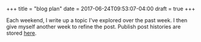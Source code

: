 +++
title = "blog plan"
date = 2017-06-24T09:53:07-04:00
draft = true
+++

Each weekend, I write up a topic I've explored over the past week. I then give
myself another week to refine the post. Publish post histories are
stored [here](https://github.com/samesense/blog/tree/master/content/post).
